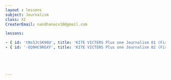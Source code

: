 ```yaml
--- 
layout : lessons 
subject: Journalism
class: XI
CreaterEmail: nandhanacv10@gmail.com

lessons: 

- { id: 'tNs5JcSK96U', title: 'KITE VICTERS Plus one Journalism 01 (First Bell-ഫസ്റ്റ് ബെല്‍)' }
- { id: '-EQ9HC9RGXY', title: 'KITE VICTERS Plus one Journalism 02 (First Bell-ഫസ്റ്റ് ബെല്‍)' }





---
```

